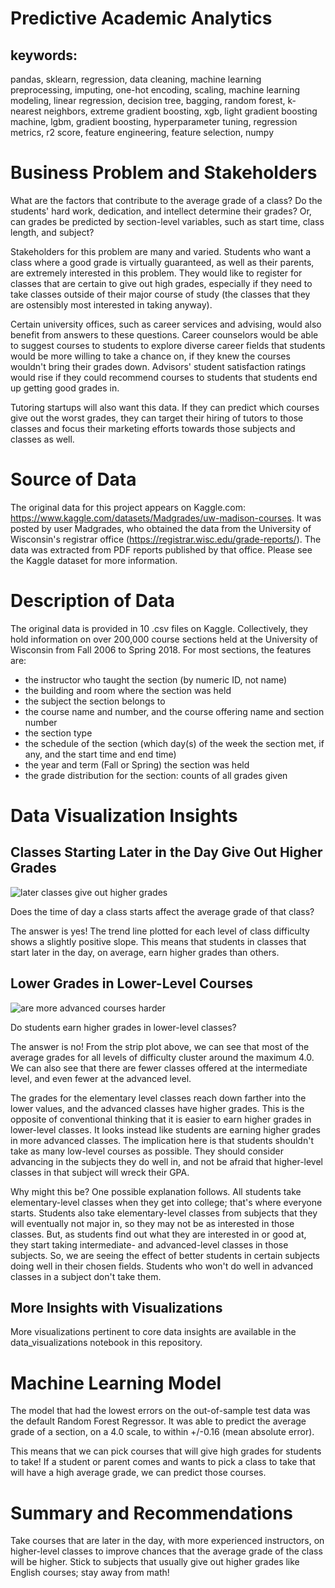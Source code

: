 # **Predictive Academic Analytics**

## **keywords:** 
pandas, sklearn, regression, data cleaning, machine learning preprocessing, imputing, one-hot encoding, scaling, machine learning modeling, linear regression, decision tree, bagging, random forest, k-nearest neighbors, extreme gradient boosting, xgb, light gradient boosting machine, lgbm, gradient boosting, hyperparameter tuning, regression metrics, r2 score, feature engineering, feature selection, numpy


# Business Problem and Stakeholders

What are the factors that contribute to the average grade of a class? Do the students' hard work, dedication, and intellect determine their grades? Or, can grades be predicted by section-level variables, such as start time, class length, and subject?

Stakeholders for this problem are many and varied. Students who want a class where a good grade is virtually guaranteed, as well as their parents, are extremely interested in this problem. They would like to register for classes that are certain to give out high grades, especially if they need to take classes outside of their major course of study (the classes that they are ostensibly most interested in taking anyway). 

Certain university offices, such as career services and advising, would also benefit from answers to these questions. Career counselors would be able to suggest courses to students to explore diverse career fields that students would be more willing to take a chance on, if they knew the courses wouldn't bring their grades down. Advisors' student satisfaction ratings would rise if they could recommend courses to students that students end up getting good grades in. 

Tutoring startups will also want this data. If they can predict which courses give out the worst grades, they can target their hiring of tutors to those classes and focus their marketing efforts towards those subjects and classes as well.

# Source of Data

The original data for this project appears on Kaggle.com: https://www.kaggle.com/datasets/Madgrades/uw-madison-courses. It was posted by user Madgrades, who obtained the data from the University of Wisconsin's registrar office (https://registrar.wisc.edu/grade-reports/). The data was extracted from PDF reports published by that office. Please see the Kaggle dataset for more information.

# Description of Data

The original data is provided in 10 .csv files on Kaggle. Collectively, they hold information on over 200,000 course sections held at the University of Wisconsin from Fall 2006 to Spring 2018. For most sections, the features are:
- the instructor who taught the section (by numeric ID, not name)
- the building and room where the section was held
- the subject the section belongs to
- the course name and number, and the course offering name and section number
- the section type
- the schedule of the section (which day(s) of the week the section met, if any, and the start time and end time)
- the year and term (Fall or Spring) the section was held
- the grade distribution for the section: counts of all grades given


# Data Visualization Insights

## Classes Starting Later in the Day Give Out Higher Grades

![later classes give out higher grades](https://user-images.githubusercontent.com/123273072/234943368-f5002587-eed3-4e30-b988-46837b54decc.png)

Does the time of day a class starts affect the average grade of that class?

The answer is yes! The trend line plotted for each level of class difficulty shows a slightly positive slope. This means that students in classes that start later in the day, on average, earn higher grades than others. 

## Lower Grades in Lower-Level Courses

![are more advanced courses harder](https://user-images.githubusercontent.com/123273072/234943439-6bc09480-4581-478e-8676-6de33f089b42.png)

Do students earn higher grades in lower-level classes? 

The answer is no! From the strip plot above, we can see that most of the average grades for all levels of difficulty cluster around the maximum 4.0. We can also see that there are fewer classes offered at the intermediate level, and even fewer at the advanced level. 

The grades for the elementary level classes reach down farther into the lower values, and the advanced classes have higher grades. This is the opposite of conventional thinking that it is easier to earn higher grades in lower-level classes. It looks instead like students are earning higher grades in more advanced classes. The implication here is that students shouldn't take as many low-level courses as possible. They should consider advancing in the subjects they do well in, and not be afraid that higher-level classes in that subject will wreck their GPA. 

Why might this be? One possible explanation follows. All students take elementary-level classes when they get into college; that's where everyone starts. Students also take elementary-level classes from subjects that they will eventually not major in, so they may not be as interested in those classes. But, as students find out what they are interested in or good at, they start taking intermediate- and advanced-level classes in those subjects. So, we are seeing the effect of better students in certain subjects doing well in their chosen fields. Students who won't do well in advanced classes in a subject don't take them.

## More Insights with Visualizations

More visualizations pertinent to core data insights are available in the data_visualizations notebook in this repository.

# Machine Learning Model

The model that had the lowest errors on the out-of-sample test data was the default Random Forest Regressor. It was able to predict the average grade of a section, on a 4.0 scale, to within +/-0.16 (mean absolute error). 

This means that we can pick courses that will give high grades for students to take! If a student or parent comes and wants to pick a class to take that will have a high average grade, we can predict those courses.

# Summary and Recommendations

Take courses that are later in the day, with more experienced instructors, on higher-level classes to improve chances that the average grade of the class will be higher. Stick to subjects that usually give out higher grades like English courses; stay away from math!
